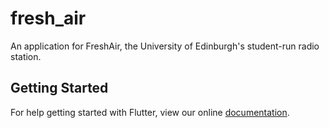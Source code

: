 # fresh_air

An application for FreshAir, the University of Edinburgh&#x27;s student-run radio station.

## Getting Started

For help getting started with Flutter, view our online
[documentation](https://flutter.io/).
